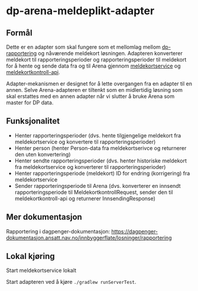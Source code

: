 # dp-arena-meldeplikt-adapter

## Formål
Dette er en adapter som skal fungere som et mellomlag mellom [dp-rapportering](https://github.com/navikt/dp-rapportering) og nåværende meldekort løsningen. Adapteren konverterer meldekort til rapporteringsperioder og rapporteringsperioder til meldekort for å hente og sende data fra og til Arena gjennom [meldekortservice](https://github.com/navikt/meldekortservice) og [meldekortkontroll-api](https://github.com/navikt/meldekortkontroll-api).

Adapter-mekanismen er designet for å lette overgangen fra en adapter til en annen. Selve Arena-adapteren er tiltenkt som en midlertidig løsning som skal erstattes med en annen adapter når vi slutter å bruke Arena som master for DP data.

## Funksjonalitet
- Henter rapporteringsperioder (dvs. hente tilgjengelige meldekort fra meldekortservice og konvertere til rapporteringsperioder)
- Henter person (henter Person-data fra meldekortserivce og returnerer den uten konvertering)
- Henter sendte rapporteringsperioder (dvs. henter historiske meldekort fra meldekortservice og konverterer til rapporteringsperioder)
- Henter rapporteringsperiode (meldekort) ID for endring (korrigering) fra meldekortservice
- Sender rapporteringsperiode til Arena (dvs. konverterer en innsendt rapporteringsperiode til MeldekortkontrollRequest, sender den til meldekortkontroll-api og returnerer InnsendingResponse)

## Mer dokumentasjon
Rapportering i dagpenger-dokumentasjon: https://dagpenger-dokumentasjon.ansatt.nav.no/innbyggerflate/losninger/rapportering

## Lokal kjøring
Start meldekortservice lokalt

Start adapteren ved å kjøre `./gradlew runServerTest`.

